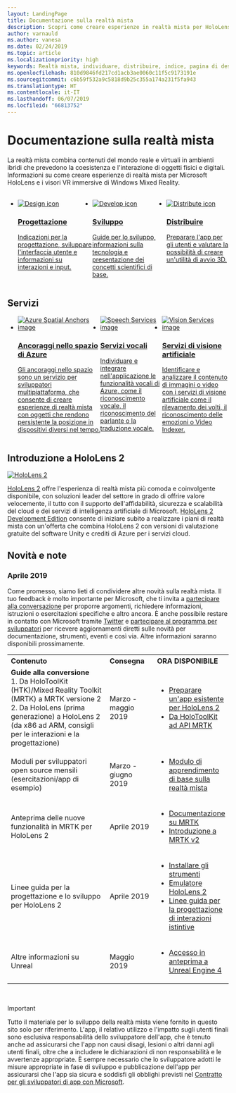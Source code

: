```yaml
---
layout: LandingPage
title: Documentazione sulla realtà mista
description: Scopri come creare esperienze in realtà mista per HoloLens e visori VR immersive.
author: varnauld
ms.author: vanesa
ms.date: 02/24/2019
ms.topic: article
ms.localizationpriority: high
keywords: Realtà mista, individuare, distribuire, indice, pagina di destinazione, progettazione, sviluppo, esercitazioni, app di esempio, nozioni di base, case study, risorse, procedure per HoloLens, progetti open source
ms.openlocfilehash: 810d9846fd217cd1acb3ae0060c11f5c9173191e
ms.sourcegitcommit: c6b59f532a9c5818d9b25c355a174a231f5fa943
ms.translationtype: HT
ms.contentlocale: it-IT
ms.lasthandoff: 06/07/2019
ms.locfileid: "66813752"
---
```

# <a name="mixed-reality-documentation"></a>Documentazione sulla realtà mista

La realtà mista combina contenuti del mondo reale e virtuali in ambienti ibridi che prevedono la coesistenza e l'interazione di oggetti fisici e digitali. Informazioni su come creare esperienze di realtà mista per Microsoft HoloLens e i visori VR immersive di Windows Mixed Reality.

<br>

<ul id="cardtypes-W" class="cardsW panelContent" style="display: flex; margin-top: 0px;">
                            <li>
                            <a href="design.md" title="Pagina di destinazione per la progettazione" data-linktype="absolute-path">
                                    <div class="cardSize">
                                        <div class="cardPadding">
                                            <div class="card">
                                                <div class="cardImageOuter">
                                                    <div class="cardImage">
                                                        <img src="images/DesignIcon.png" alt="Design icon">
                                                    </div>
                                                </div>
                                                <div class="cardText">
                                                    <h3>Progettazione</h3>
                                                    <p>Indicazioni per la progettazione, sviluppare l'interfaccia utente e informazioni su interazioni e input.</p>
                                                </div>
                                            </div>
                                        </div>
                                    </div>
                               </a>
                            </li>
                            <li>
                             <a href="development.md" title="Pagina di destinazione per lo sviluppo" data-linktype="absolute-path">
                              <div class="cardSize">
                                  <div class="cardPadding">
                                      <div class="card">
                                          <div class="cardImageOuter">
                                              <div class="cardImage">
                                                  <img src="images/DevelopIcon.png" alt="Develop icon">
                                              </div>
                                          </div>
                                          <div class="cardText">
                                              <h3>Sviluppo</h3>
                                              <p>Guide per lo sviluppo, informazioni sulla tecnologia e presentazione dei concetti scientifici di base.</p>
                                          </div>
                                      </div>
                                  </div>
                              </div>
                               </a>
                            </li>
                             <li>
                              <a href="implementing-3d-app-launchers.md" title="Distribuzione" data-linktype="absolute-path">
                                    <div class="cardSize">
                                        <div class="cardPadding">
                                            <div class="card">
                                                <div class="cardImageOuter">
                                                    <div class="cardImage">
                                                        <img src="images/DistributeIcon.png" alt="Distribute icon">
                                                    </div>
                                                </div>
                                                <div class="cardText">
                                                    <h3 class="x-hidden-focus">Distribuire</h3>
                                                  <p>Preparare l'app per gli utenti e valutare la possibilità di creare un'utilità di avvio 3D.</p>
                                                </div>
                                            </div>
                                        </div>
                                    </div>
                                </a>
                            </li>
 </ul>

<h2>Servizi</h2>

<ul id="cardtypes-W" class="cardsW panelContent" style="display: flex; margin-top: 0px;">
                            <li>
                              <a href="https://docs.microsoft.com/azure/spatial-anchors" target="_blank" title="Ancoraggi nello spazio di Azure" data-linktype="absolute-path">
                                    <div class="cardSize">
                                        <div class="cardPadding">
                                            <div class="card">
                                                <div class="cardImageOuter">
                                                    <div class="cardImage">
                                                        <img src="images/AzureSpatialAnchors.jpg" alt="Azure Spatial Anchors image">
                                                    </div>
                                                </div>
                                                <div class="cardText">
                                                    <h3 class="x-hidden-focus">Ancoraggi nello spazio di Azure</h3>
                                                  <p>Gli ancoraggi nello spazio sono un servizio per sviluppatori multipiattaforma, che consente di creare esperienze di realtà mista con oggetti che rendono persistente la posizione in dispositivi diversi nel tempo.</p>
                                                </div>
                                            </div>
                                        </div>
                                    </div>
                                    </a>
                            </li>
                            <li>
                              <a href="https://docs.microsoft.com/azure/cognitive-services/speech-service/" target="_blank" title="Servizi vocali" data-linktype="absolute-path">
                                    <div class="cardSize">
                                        <div class="cardPadding">
                                            <div class="card">
                                                <div class="cardImageOuter">
                                                    <div class="cardImage">
                                                        <img src="images/speech.jpg" alt="Speech Services image">
                                                    </div>
                                                </div>
                                                <div class="cardText">
                                                    <h3 class="x-hidden-focus">Servizi vocali</h3>
                                                  <p>Individuare e integrare nell'applicazione le funzionalità vocali di Azure, come il riconoscimento vocale, il riconoscimento del parlante o la traduzione vocale.</p>
                                                </div>
                                            </div>
                                        </div>
                                    </div>
                                    </a>
                            </li>
                             <li>
                              <a href="https://docs.microsoft.com/azure/cognitive-services/computer-vision/" target="_blank" title="Servizi di visione artificiale" data-linktype="absolute-path">
                                    <div class="cardSize">
                                        <div class="cardPadding">
                                            <div class="card">
                                                <div class="cardImageOuter">
                                                    <div class="cardImage">
                                                        <img src="images/vision.jpg" alt="Vision Services image">
                                                    </div>
                                                </div>
                                                <div class="cardText">
                                                    <h3 class="x-hidden-focus">Servizi di visione artificiale</h3>
                                                  <p>Identificare e analizzare il contenuto di immagini o video con i servizi di visione artificiale come il rilevamento dei volti, il riconoscimento delle emozioni o Video Indexer.</p>
                                                </div>
                                            </div>
                                        </div>
                                    </div>
                                    </a>
                            </li>
</ul>

<h2>Introduzione a HoloLens 2</h2>

[![HoloLens 2](images/hololens2.jpg)](https://www.microsoft.com/hololens/hardware)

[HoloLens 2](https://www.microsoft.com/hololens/hardware) offre l'esperienza di realtà mista più comoda e coinvolgente disponibile, con soluzioni leader del settore in grado di offrire valore velocemente, il tutto con il supporto dell'affidabilità, sicurezza e scalabilità del cloud e dei servizi di intelligenza artificiale di Microsoft. [HoloLens 2 Development Edition](https://www.microsoft.com/en-us/hololens/developers) consente di iniziare subito a realizzare i piani di realtà mista con un'offerta che combina HoloLens 2 con versioni di valutazione gratuite del software Unity e crediti di Azure per i servizi cloud.

<h2>Novità e note</h2>

<h3>Aprile 2019</h3>

Come promesso, siamo lieti di condividere altre novità sulla realtà mista. Il tuo feedback è molto importante per Microsoft, che ti invita a [partecipare alla conversazione](https://holodevelopersslack.azurewebsites.net/) per proporre argomenti, richiedere informazioni, istruzioni o esercitazioni specifiche e altro ancora. È anche possibile restare in contatto con Microsoft tramite [Twitter](https://twitter.com/MxdRealityDev) e [partecipare al programma per sviluppatori](https://aka.ms/iwantmr) per ricevere aggiornamenti diretti sulle novità per documentazione, strumenti, eventi e così via. Altre informazioni saranno disponibili prossimamente.

<table>
<tr>
<th style="width: 400px; text-align:left;">Contenuto</th><th style="width: 125px; text-align:left;">Consegna</th><th style="width: 125px; text-align:left;">ORA DISPONIBILE</th>
</tr> 
<tr>
<td><b>Guide alla conversione</b> <br>1. Da HoloToolKit (HTK)/Mixed Reality Toolkit (MRTK) a MRTK versione 2
<br>2. Da HoloLens (prima generazione) a HoloLens 2 (da x86 ad ARM, consigli per le interazioni e la progettazione)
</td></td><td>Marzo - maggio 2019</td><td> <ul><li><a href=https://docs.microsoft.com/en-us/windows/mixed-reality/mrtk-porting-guide>Preparare un'app esistente per HoloLens 2</a><li><a href=https://microsoft.github.io/MixedRealityToolkit-Unity/Documentation/HTKToMRTKPortingGuide.html>Da HoloToolKit ad API MRTK</a></td>
</tr>
<tr>
<td>Moduli per sviluppatori open source mensili (esercitazioni/app di esempio)</td><td>Marzo - giugno 2019</td><td> <ul><li><a href=https://docs.microsoft.com/en-us/windows/mixed-reality/mrlearning-base-ch1>Modulo di apprendimento di base sulla realtà mista</a></td>
</tr>
<tr>
<td>Anteprima delle nuove funzionalità in MRTK per HoloLens 2</td><td>Aprile 2019</td><td> <ul><li><a href=https://microsoft.github.io/MixedRealityToolkit-Unity/Documentation/GettingStartedWithTheMRTK.html>Documentazione su MRTK</a><li><a href=https://docs.microsoft.com/en-us/windows/mixed-reality/mrtk-getting-started>Introduzione a MRTK v2</a></td>
</tr>
<tr>
<td>Linee guida per la progettazione e lo sviluppo per HoloLens 2</td><td>Aprile 2019</td><td> <ul><li><a href=https://docs.microsoft.com/en-us/windows/mixed-reality/install-the-tools>Installare gli strumenti</a><li><a href=https://docs.microsoft.com/en-us/windows/mixed-reality/using-the-hololens-emulator>Emulatore HoloLens 2</a><li><a href=https://docs.microsoft.com/en-us/windows/mixed-reality/interaction-fundamentals>Linee guida per la progettazione di interazioni istintive</a></td>
</tr>
<tr>
  <td>Altre informazioni su Unreal</td><td>Maggio 2019</td><td> <ul><li><a href=https://www.unrealengine.com/en-US/blog/unreal-engine-4-support-for-hololens-2-released-in-early-access>Accesso in anteprima a Unreal Engine 4</a></td>
</tr>
</table>

<br>



>[!IMPORTANT]
>Tutto il materiale per lo sviluppo della realtà mista viene fornito in questo sito solo per riferimento. L'app, il relativo utilizzo e l'impatto sugli utenti finali sono esclusiva responsabilità dello sviluppatore dell'app, che è tenuto anche ad assicurarsi che l'app non causi disagi, lesioni o altri danni agli utenti finali, oltre che a includere le dichiarazioni di non responsabilità e le avvertenze appropriate. È sempre necessario che lo sviluppatore adotti le misure appropriate in fase di sviluppo e pubblicazione dell'app per assicurarsi che l'app sia sicura e soddisfi gli obblighi previsti nel [Contratto per gli sviluppatori di app con Microsoft](https://docs.microsoft.com/legal/windows/agreements/app-developer-agreement). 
